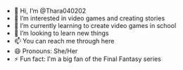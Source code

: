 - 👋 Hi, I’m @Thara040202
- 👀 I’m interested in video games and creating stories
- 🌱 I’m currently learning to create video games in school
- 💞️ I’m looking to learn new things
- 📫 You can reach me through here
- 😄 Pronouns: She/Her
- ⚡ Fun fact: I'm a big fan of the Final Fantasy series

<!---
Thara040202/Thara040202 is a ✨ special ✨ repository because its `README.md` (this file) appears on your GitHub profile.
You can click the Preview link to take a look at your changes.
--->

